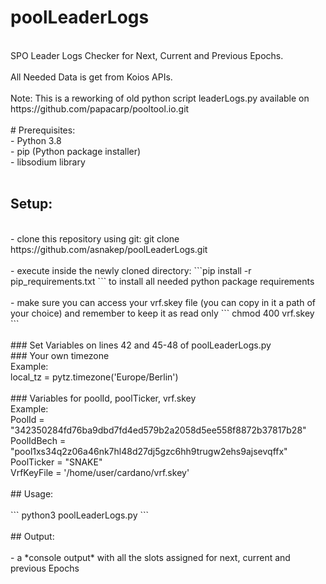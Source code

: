 # poolLeaderLogs
<br/>
SPO Leader Logs Checker for Next, Current and Previous Epochs.
<br/><br/>
All Needed Data is get from Koios APIs.
<br/><br/>
Note: This is a reworking of old python script leaderLogs.py 
available on https://github.com/papacarp/pooltool.io.git
<br/><br/>
# Prerequisites:
<br/>
- Python 3.8
<br/>
- pip (Python package installer)
<br/>
- libsodium library
<br/><br/>

## Setup:
<br/>
- clone this repository using git: git clone https://github.com/asnakep/poolLeaderLogs.git
<br/><br/>
- execute inside the newly cloned directory: ```pip install -r pip_requirements.txt   ```  to install all needed python package requirements
<br/><br/>
- make sure you can access your vrf.skey file (you can copy in it a path of your choice) and remember to keep it as read only ``` chmod 400 vrf.skey ```
<br/><br/>
### Set Variables on lines 42 and 45-48 of poolLeaderLogs.py
<br/>
### Your own timezone
<br/>
Example: 
<br/>
local_tz = pytz.timezone('Europe/Berlin')  
<br/><br/>
### Variables for poolId, poolTicker, vrf.skey
<br/>
Example:
<br/>
PoolId        = "342350284fd76ba9dbd7fd4ed579b2a2058d5ee558f8872b37817b28"
<br/>
PoolIdBech    = "pool1xs34q2z06a46nk7hl48d27dj5gzc6hh9trugw2ehs9ajsevqffx"
<br/>
PoolTicker    = "SNAKE"
<br/>
VrfKeyFile    = '/home/user/cardano/vrf.skey'
<br/><br/>
## Usage:
<br/><br/>
``` python3 poolLeaderLogs.py ```
<br/><br/>
## Output:
<br/><br/>
- a *console output* with all the slots assigned for next, current and previous Epochs
<br/><br/>
